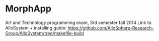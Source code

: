 # MorphApp
Art and Technology programming exam, 3rd semester fall 2014
Link to AlloSystem + installing guide: https://github.com/AlloSphere-Research-Group/AlloSystem/tree/makefile-build

